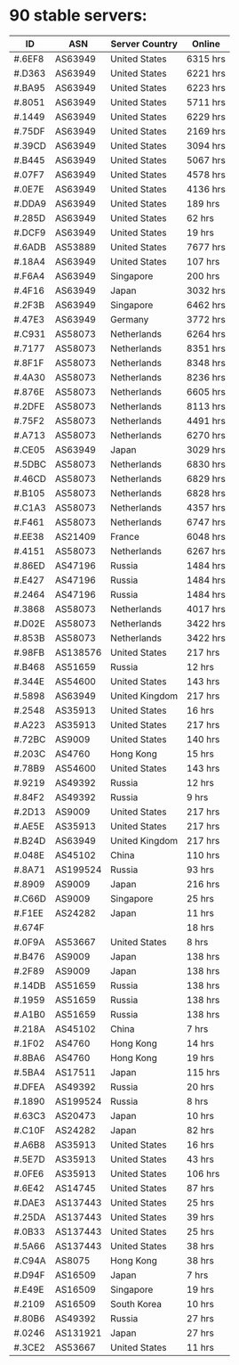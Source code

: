 # 90 stable servers:

| ID | ASN | Server Country | Online |
| ------ | ------ | ------ | ------ |
| #.6EF8 | AS63949 | United States | 6315 hrs |
| #.D363 | AS63949 | United States | 6221 hrs |
| #.BA95 | AS63949 | United States | 6223 hrs |
| #.8051 | AS63949 | United States | 5711 hrs |
| #.1449 | AS63949 | United States | 6229 hrs |
| #.75DF | AS63949 | United States | 2169 hrs |
| #.39CD | AS63949 | United States | 3094 hrs |
| #.B445 | AS63949 | United States | 5067 hrs |
| #.07F7 | AS63949 | United States | 4578 hrs |
| #.0E7E | AS63949 | United States | 4136 hrs |
| #.DDA9 | AS63949 | United States | 189 hrs |
| #.285D | AS63949 | United States | 62 hrs |
| #.DCF9 | AS63949 | United States | 19 hrs |
| #.6ADB | AS53889 | United States | 7677 hrs |
| #.18A4 | AS63949 | United States | 107 hrs |
| #.F6A4 | AS63949 | Singapore | 200 hrs |
| #.4F16 | AS63949 | Japan | 3032 hrs |
| #.2F3B | AS63949 | Singapore | 6462 hrs |
| #.47E3 | AS63949 | Germany | 3772 hrs |
| #.C931 | AS58073 | Netherlands | 6264 hrs |
| #.7177 | AS58073 | Netherlands | 8351 hrs |
| #.8F1F | AS58073 | Netherlands | 8348 hrs |
| #.4A30 | AS58073 | Netherlands | 8236 hrs |
| #.876E | AS58073 | Netherlands | 6605 hrs |
| #.2DFE | AS58073 | Netherlands | 8113 hrs |
| #.75F2 | AS58073 | Netherlands | 4491 hrs |
| #.A713 | AS58073 | Netherlands | 6270 hrs |
| #.CE05 | AS63949 | Japan | 3029 hrs |
| #.5DBC | AS58073 | Netherlands | 6830 hrs |
| #.46CD | AS58073 | Netherlands | 6829 hrs |
| #.B105 | AS58073 | Netherlands | 6828 hrs |
| #.C1A3 | AS58073 | Netherlands | 4357 hrs |
| #.F461 | AS58073 | Netherlands | 6747 hrs |
| #.EE38 | AS21409 | France | 6048 hrs |
| #.4151 | AS58073 | Netherlands | 6267 hrs |
| #.86ED | AS47196 | Russia | 1484 hrs |
| #.E427 | AS47196 | Russia | 1484 hrs |
| #.2464 | AS47196 | Russia | 1484 hrs |
| #.3868 | AS58073 | Netherlands | 4017 hrs |
| #.D02E | AS58073 | Netherlands | 3422 hrs |
| #.853B | AS58073 | Netherlands | 3422 hrs |
| #.98FB | AS138576 | United States | 217 hrs |
| #.B468 | AS51659 | Russia | 12 hrs |
| #.344E | AS54600 | United States | 143 hrs |
| #.5898 | AS63949 | United Kingdom | 217 hrs |
| #.2548 | AS35913 | United States | 16 hrs |
| #.A223 | AS35913 | United States | 217 hrs |
| #.72BC | AS9009 | United States | 140 hrs |
| #.203C | AS4760 | Hong Kong | 15 hrs |
| #.78B9 | AS54600 | United States | 143 hrs |
| #.9219 | AS49392 | Russia | 12 hrs |
| #.84F2 | AS49392 | Russia | 9 hrs |
| #.2D13 | AS9009 | United States | 217 hrs |
| #.AE5E | AS35913 | United States | 217 hrs |
| #.B24D | AS63949 | United Kingdom | 217 hrs |
| #.048E | AS45102 | China | 110 hrs |
| #.8A71 | AS199524 | Russia | 93 hrs |
| #.8909 | AS9009 | Japan | 216 hrs |
| #.C66D | AS9009 | Singapore | 25 hrs |
| #.F1EE | AS24282 | Japan | 11 hrs |
| #.674F |  |  | 18 hrs |
| #.0F9A | AS53667 | United States | 8 hrs |
| #.B476 | AS9009 | Japan | 138 hrs |
| #.2F89 | AS9009 | Japan | 138 hrs |
| #.14DB | AS51659 | Russia | 138 hrs |
| #.1959 | AS51659 | Russia | 138 hrs |
| #.A1B0 | AS51659 | Russia | 138 hrs |
| #.218A | AS45102 | China | 7 hrs |
| #.1F02 | AS4760 | Hong Kong | 14 hrs |
| #.8BA6 | AS4760 | Hong Kong | 19 hrs |
| #.5BA4 | AS17511 | Japan | 115 hrs |
| #.DFEA | AS49392 | Russia | 20 hrs |
| #.1890 | AS199524 | Russia | 8 hrs |
| #.63C3 | AS20473 | Japan | 10 hrs |
| #.C10F | AS24282 | Japan | 82 hrs |
| #.A6B8 | AS35913 | United States | 16 hrs |
| #.5E7D | AS35913 | United States | 43 hrs |
| #.0FE6 | AS35913 | United States | 106 hrs |
| #.6E42 | AS14745 | United States | 87 hrs |
| #.DAE3 | AS137443 | United States | 25 hrs |
| #.25DA | AS137443 | United States | 39 hrs |
| #.0B33 | AS137443 | United States | 25 hrs |
| #.5A66 | AS137443 | United States | 38 hrs |
| #.C94A | AS8075 | Hong Kong | 38 hrs |
| #.D94F | AS16509 | Japan | 7 hrs |
| #.E49E | AS16509 | Singapore | 19 hrs |
| #.2109 | AS16509 | South Korea | 10 hrs |
| #.80B6 | AS49392 | Russia | 27 hrs |
| #.0246 | AS131921 | Japan | 27 hrs |
| #.3CE2 | AS53667 | United States | 11 hrs |

